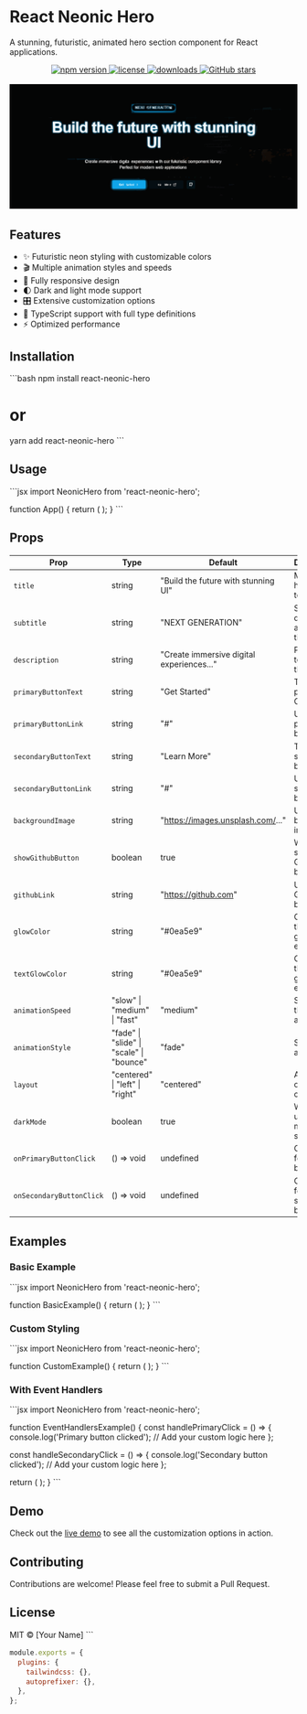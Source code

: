 # React Neonic Hero
A stunning, futuristic, animated hero section component for React applications.
<div align="center">
  <a href="https://www.npmjs.com/package/react-neonic-hero.svg">
    <img src="https://img.shields.io/npm/v/react-neonic-hero.svg" alt="npm version">
  </a>
  <a href="https://github.com/CodeWithBismiAllah/react-neonic-hero/blob/main/LICENSE">
    <img src="https://img.shields.io/npm/l/react-neonic-hero.svg" alt="license">
  </a>
  <a href="https://www.npmjs.com/package/react-neonic-hero">
    <img src="https://img.shields.io/npm/dt/react-neonic-hero.svg" alt="downloads">
  </a>
  <a href="https://github.com/BismillahCSS/.github/tree/main/profile">
    <img src="https://img.shields.io/github/stars/BismillahCSS/bismillahcss-framework.svg?style=social" alt="GitHub stars">
  </a>
</div>
<br/>
<a href="https://www.npmjs.com/package/react-neonic-hero">
    <img src="public/hero.svg" alt="npm version">
</a>




## Features

- ✨ Futuristic neon styling with customizable colors
- 🎬 Multiple animation styles and speeds
- 📱 Fully responsive design
- 🌓 Dark and light mode support
- 🎛️ Extensive customization options
- 🔧 TypeScript support with full type definitions
- ⚡ Optimized performance

## Installation

\`\`\`bash
npm install react-neonic-hero
# or
yarn add react-neonic-hero
\`\`\`

## Usage

\`\`\`jsx
import NeonicHero from 'react-neonic-hero';

function App() {
  return (
    <NeonicHero 
      title="Build futuristic UIs with Neonic Hero"
      subtitle="NEXT GENERATION"
      description="Create immersive digital experiences with our animated hero component."
      glowColor="#0ea5e9"
      animationStyle="slide"
    />
  );
}
\`\`\`

## Props

| Prop | Type | Default | Description |
|------|------|---------|-------------|
| `title` | string | "Build the future with stunning UI" | Main heading text |
| `subtitle` | string | "NEXT GENERATION" | Small text displayed above the title |
| `description` | string | "Create immersive digital experiences..." | Paragraph text below the title |
| `primaryButtonText` | string | "Get Started" | Text for the primary CTA button |
| `primaryButtonLink` | string | "#" | URL for the primary button |
| `secondaryButtonText` | string | "Learn More" | Text for the secondary button |
| `secondaryButtonLink` | string | "#" | URL for the secondary button |
| `backgroundImage` | string | "https://images.unsplash.com/..." | URL for the background image |
| `showGithubButton` | boolean | true | Whether to show the GitHub button |
| `githubLink` | string | "https://github.com" | URL for the GitHub button |
| `glowColor` | string | "#0ea5e9" | Color for the neon glow effects |
| `textGlowColor` | string | "#0ea5e9" | Color for the text glow effects |
| `animationSpeed` | "slow" \| "medium" \| "fast" | "medium" | Speed of the animations |
| `animationStyle` | "fade" \| "slide" \| "scale" \| "bounce" | "fade" | Style of the animations |
| `layout` | "centered" \| "left" \| "right" | "centered" | Alignment of the content |
| `darkMode` | boolean | true | Whether to use dark mode styling |
| `onPrimaryButtonClick` | () => void | undefined | Callback for primary button click |
| `onSecondaryButtonClick` | () => void | undefined | Callback for secondary button click |

## Examples

### Basic Example

\`\`\`jsx
import NeonicHero from 'react-neonic-hero';

function BasicExample() {
  return (
    <NeonicHero 
      title="Welcome to My Website"
      subtitle="MODERN DESIGN"
      description="Experience the future of web design with our stunning UI components."
      glowColor="#0ea5e9"
    />
  );
}
\`\`\`

### Custom Styling

\`\`\`jsx
import NeonicHero from 'react-neonic-hero';

function CustomExample() {
  return (
    <NeonicHero 
      title="Elevate Your Digital Experience"
      subtitle="PREMIUM QUALITY"
      description="Create immersive web applications with our futuristic components."
      primaryButtonText="Get Started"
      secondaryButtonText="View Demo"
      glowColor="#10b981"
      textGlowColor="#10b981"
      animationStyle="scale"
      animationSpeed="slow"
      layout="left"
      darkMode={true}
    />
  );
}
\`\`\`

### With Event Handlers

\`\`\`jsx
import NeonicHero from 'react-neonic-hero';

function EventHandlersExample() {
  const handlePrimaryClick = () => {
    console.log('Primary button clicked');
    // Add your custom logic here
  };
  
  const handleSecondaryClick = () => {
    console.log('Secondary button clicked');
    // Add your custom logic here
  };

  return (
    <NeonicHero 
      title="Interactive Experience"
      subtitle="FULLY CUSTOMIZABLE"
      description="Add your own event handlers to create interactive experiences."
      onPrimaryButtonClick={handlePrimaryClick}
      onSecondaryButtonClick={handleSecondaryClick}
      animationStyle="bounce"
    />
  );
}
\`\`\`

## Demo

Check out the [live demo](https://your-demo-url.com) to see all the customization options in action.

## Contributing

Contributions are welcome! Please feel free to submit a Pull Request.

## License

MIT © [Your Name]
\`\`\`

```js file="postcss.config.js"
module.exports = {
  plugins: {
    tailwindcss: {},
    autoprefixer: {},
  },
};
